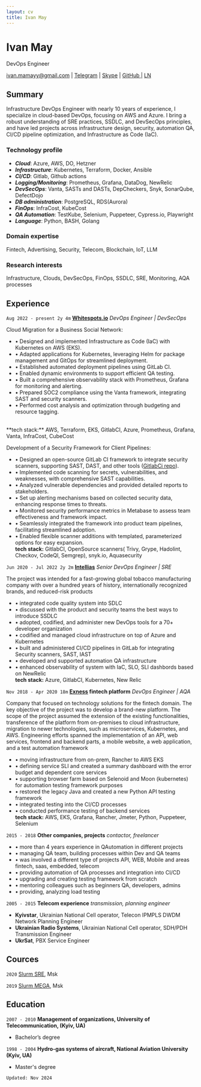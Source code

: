 ```yaml
---
layout: cv
title: Ivan May
---
```

# Ivan May
DevOps Engineer

<div id="webaddress">
<a href="mailto:ivan.mamayy@gmail.com">ivan.mamayy@gmail.com</a> |
<a href="https://t.me/ivnnmm">Telegram</a> |
<a href="https://join.skype.com/invite/xW8q4gBQmfOv">Skype</a> |
<!-- <a href="https://ivanmamay.github.io"><i class="fa-solid fa-house"></i>ivanmamay.github.io</a> | -->
<a href="https://github.com/ivanmamay"><i class="fa-brands fa-github"></i> GitHub </a> |
<a href="https://www.linkedin.com/in/imay/"><i class="fa-brands fa-linkedin"></i> LN </a>

 <!-- <a href="https://twitter.com/dave_whipp"><i class="fa-brands fa-twitter"></i> @dave_whipp</a> -->
</div>

## Summary

Infrastructure DevOps Engineer with nearly 10 years of experience, I specialize in cloud-based DevOps, focusing on AWS and Azure. I bring a robust understanding of SRE practices, SSDLC, and DevSecOps principles, and have led projects across infrastructure design, security, automation QA, CI/CD pipeline optimization, and Infrastructure as Code (IaC).

### Technology profile

- ___Cloud___: Azure, AWS, DO, Hetzner
- ___Infrastructure___: Kubernetes, Terraform, Docker, Ansible
- ___CI/CD___: Gitlab, Github actions
- ___Logging/Monitoring___: Prometheus, Grafana, DataDog, NewRelic
- ___DevSecOps___: Vanta, SASTs and DASTs, DepCheckers, Snyk, SonarQube, DefectDojo
- ___DB administration___: PostgreSQL, RDS(Aurora)
- ___FinOps___: InfraCost, KubeCost
- ___QA Automation___: TestKube, Selenium, Puppeteer, Cypress.io, Playwright
- ___Language___: Python, BASH, Golang

### Domain expertise

Fintech, Advertising, Security, Telecom, Blockchain, IoT, LLM

### Research interests

Infrastructure, Clouds, DevSecOps, FinOps, SSDLC, SRE, Monitoring, AQA processes

## Experience
`Aug 2022 - present 2y 4m`
**[Whitespots.io](https://whitespots.io/)** *DevOps Engineer | DevSecOps* 

Cloud Migration for a Business Social Network:
- • Designed and implemented Infrastructure as Code (IaC) with Kubernetes on AWS (EKS).
- • Adapted applications for Kubernetes, leveraging Helm for package management and GitOps for streamlined deployment.
- • Established automated deployment pipelines using GitLab CI.
- • Enabled dynamic environments to support efficient QA testing.
- • Built a comprehensive observability stack with Prometheus, Grafana for monitoring and alerting.
- • Prepared SOC2 compliance using the Vanta framework, integrating SAST and security scanners.
- • Performed cost analysis and optimization through budgeting and resource tagging.
<br>
**tech stack:** AWS, Terraform, EKS, GitlabCI, Azure, Prometheus, Grafana, Vanta, InfraCost, CubeCost

Development of a Security Framework for Client Pipelines:
- • Designed an open-source GitLab CI framework to integrate security scanners, supporting SAST, DAST, and other tools ([GitlabCi repo](https://gitlab.com/whitespots-public/pipelines)).
- • Implemented code scanning for secrets, vulnerabilities, and weaknesses, with comprehensive SAST capabilities.
- • Analyzed vulnerable dependencies and provided detailed reports to stakeholders.
- • Set up alerting mechanisms based on collected security data, enhancing response times to threats.
- • Monitored security performance metrics in Metabase to assess team effectiveness and framework impact.
- • Seamlessly integrated the framework into product team pipelines, facilitating streamlined adoption.
- • Enabled flexible scanner additions with templated, parameterized options for easy expansion.
<br>**tech stack:** GitlabCI, OpenSource scanners( Trivy, Grype, Hadolint, Checkov, CodeQl, Semgrep), snyk.io, Aquasecurity


`Jun 2020 - Jul 2022 2y 2m`
**[Intellias](https://intellias.com/)** *Senior DevOps Engineer | SRE*

The project was intended for a fast-growing global tobacco manufacturing company with over a hundred years of history, internationally recognized brands, and reduced-risk products
- • integrated code quality system into SDLC
- • discussed with the product and security teams the best ways to introduce SSDLC 
- • adopted, codified, and administer new DevOps tools for a 70+ developer organization 
- • codified and managed cloud infrastructure on top of Azure and Kubernetes 
- • built and administered CI/CD pipelines in GitLab for integrating Security scanners, SAST, IAST
- • developed and supported automation QA infrastructure 
- • enhanced observability of system with IaC, SLO, SLI dashbords based on NewRelic
<br>**tech stack:** Azure, GitlabCI, Kubernetes, New Relic

`Nov 2018 - Apr 2020 18m`
**[Exness](https://exness.com/) fintech platform** *DevOps Engineer | AQA*

Company that focused on technology solutions for the fintech domain. The key objective of the project was to develop a brand-new platform. The scope of the project assumed the extension of the existing functionalities, transference of the platform from on-premises to cloud infrastructure, migration to newer technologies, such as microservices, Kubernetes, and AWS. Engineering efforts spanned the implementation of an API, web services, frontend and backend parts, a mobile website, a web application, and a test automation framework
- • moving infrastructure from on-prem, Rancher to AWS EKS
- • defining service SLI and created a summary dashboard with the error budget and dependent core services
- • supporting browser farm based on Selenoid and Moon (kubernetes) for automation testing framework purposes
- • restored the legacy Java and created a new Python API testing framework
- • integrated testing into the CI/CD processes
- • conducted performance testing of backend services
<br>**tech stack:** AWS, EKS, Grafana, Rancher, Jmeter, Python, Puppeteer, Selenium

`2015 - 2018`
**Other companies, projects** *contactor, freelancer*
- • more than 4 years experience in QAutomation in different projects
- • managing QA team, building processes within Dev and QA teams
- • was involved a different type of projects API, WEB, Mobile and areas fintech, saas, embedded, telecom
- • providing automation of QA processes and integration into CI/CD
- • upgrading and creating testing framework from scratch
- • mentoring colleagues such as beginners QA, developers, admins
- • providing, analyzing load testing 

`2005 - 2015`
**Telecom experience** *transmission, planning engineer*
- **Kyivstar**, Ukrainian National Cell operator, Telecon IPMPLS DWDM Network Planning Engineer
- **Ukrainian Radio Systems**, Ukrainian National Cell operator, SDH/PDH Transmission Engineer
- **UkrSat**, PBX Service Engineer

## Cources

`2020`
[Slurm SRE](https://slurm.io/sre), Msk

`2019`
[Slurm MEGA](https://slurm.io/mega), Msk

<!-- `2010`
NEC Pasolink Neo & Superguard+ Training, Budapest

`2008`
TTC Marconi SDH/Ethernet multiplexers, Prague

`2007`
Ericsson (Marconi)  Core level SDH network multiplexers, Genova

`2006`
Huawei full line of SDH multiplexers, Msk

`2005`
Ericsson GSM network signaling, Msk -->

## Education

`2007 - 2010`
**Management of organizations, University of Telecommunication, (Kyiv, UA)**
- Bachelor’s degree

`1998 - 2004`
**Hydro-gas systems of aircraft, National Aviation University (Kyiv, UA)**

- Master's degree

``Updated: Nov 2024``
